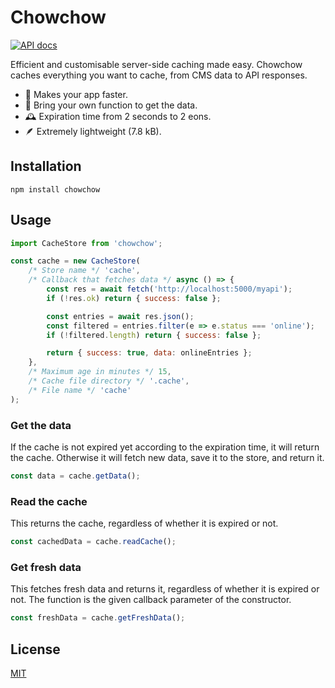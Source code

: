 # Chowchow

[![API docs](https://img.shields.io/badge/api-docs-blue)](https://projects.romeinvanburen.nl/chowchow/)

Efficient and customisable server-side caching made easy. Chowchow caches everything you want to cache, from CMS data to API responses.

- 🚀 Makes your app faster.
- 💼 Bring your own function to get the data.
- 🕰 Expiration time from 2 seconds to 2 eons.
- 🪶 Extremely lightweight (7.8 kB).

## Installation

```shell
npm install chowchow
```

## Usage

```js
import CacheStore from 'chowchow';

const cache = new CacheStore(
	/* Store name */ 'cache',
	/* Callback that fetches data */ async () => {
		const res = await fetch('http://localhost:5000/myapi');
		if (!res.ok) return { success: false };

		const entries = await res.json();
		const filtered = entries.filter(e => e.status === 'online');
		if (!filtered.length) return { success: false };

		return { success: true, data: onlineEntries };
	},
	/* Maximum age in minutes */ 15,
	/* Cache file directory */ '.cache',
	/* File name */ 'cache'
);
```

### Get the data

If the cache is not expired yet according to the expiration time, it will return the cache. Otherwise it will fetch new data, save it to the store, and return it.

```js
const data = cache.getData();
```

### Read the cache

This returns the cache, regardless of whether it is expired or not.

```js
const cachedData = cache.readCache();
```

### Get fresh data

This fetches fresh data and returns it, regardless of whether it is expired or not. The function is the given callback parameter of the constructor.

```js
const freshData = cache.getFreshData();
```

## License

[MIT](LICENSE.md)
